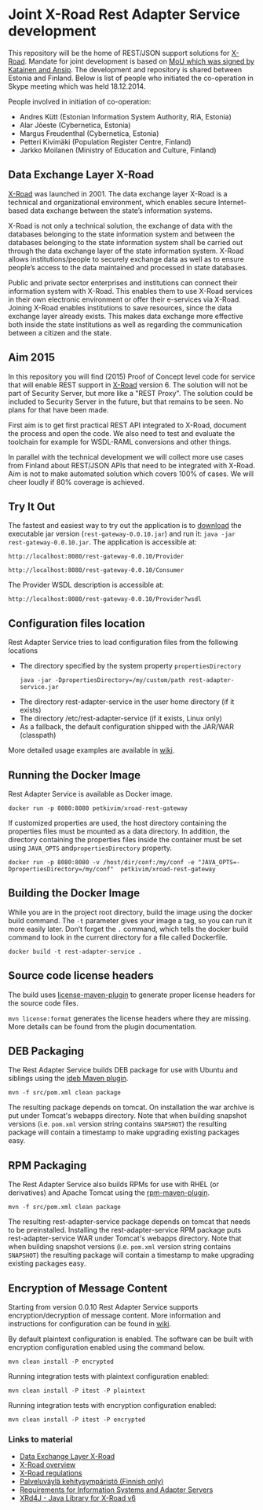 # Joint X-Road Rest Adapter Service development

This repository will be the home of REST/JSON support solutions for [X-Road](https://github.com/ria-ee/X-Road). Mandate for joint development is based on [MoU which was signed by Katainen and Ansip](https://github.com/vrk-kpa/REST-adapter-service/blob/master/MoU-Ansip-Katainen.md). The development and repository is shared between Estonia and Finland. Below is list of people who initiated the co-operation in Skype meeting which was held 18.12.2014.

People involved in initiation of co-operation:
* Andres Kütt (Estonian Information System Authority, RIA, Estonia)
* Alar Jõeste (Cybernetica, Estonia)
* Margus Freudenthal (Cybernetica, Estonia)
* Petteri Kivimäki (Population Register Centre, Finland)
* Jarkko Moilanen (Ministry of Education and Culture, Finland)

## Data Exchange Layer X-Road

[X-Road](https://github.com/ria-ee/X-Road) was launched in 2001. The data exchange layer X-Road is a technical and organizational environment, which enables secure Internet-based data exchange between the state’s information systems.

X-Road is not only a technical solution, the exchange of data with the databases belonging to the state information system and between the databases belonging to the state information system shall be carried out through the data exchange layer of the state information system. X-Road allows institutions/people to securely exchange data as well as to ensure people’s access to the data maintained and processed in state databases.

Public and private sector enterprises and institutions can connect their information system with X-Road. This enables them to use X-Road services in their own electronic environment or offer their e-services via X-Road. Joining X-Road enables institutions to save resources, since the data exchange layer already exists. This makes data exchange more effective both inside the state institutions as well as regarding the communication between a citizen and the state.

## Aim 2015
In this repository you will find (2015) Proof of Concept level code for service that will enable REST support in [X-Road](https://github.com/ria-ee/X-Road) version 6. The solution will not be part of Security Server, but more like a "REST Proxy". The solution could be included to Security Server in the future, but that remains to be seen. No plans for that have been made.

First aim is to get first practical REST API integrated to X-Road, document the process and open the code. We also need to test and evaluate the toolchain for example for WSDL-RAML conversions and other things.

In parallel with the technical development we will collect more use cases from Finland about REST/JSON APIs that need to be integrated with X-Road. Aim is not to make automated solution which covers 100% of cases. We will cheer loudly if 80% coverage is achieved.

## Try It Out

The fastest and easiest way to try out the application is to [download](https://github.com/educloudalliance/xroad-rest-gateway/releases/download/v0.0.10/rest-gateway-0.0.10.jar) the executable jar version (```rest-gateway-0.0.10.jar```) and run it: ```java -jar rest-gateway-0.0.10.jar```. The application is accessible at:

```
http://localhost:8080/rest-gateway-0.0.10/Provider

http://localhost:8080/rest-gateway-0.0.10/Consumer
```

The Provider WSDL description is accessible at:

```
http://localhost:8080/rest-gateway-0.0.10/Provider?wsdl
```

## Configuration files location

Rest Adapter Service tries to load configuration files from the following locations

* The directory specified by the system property ```propertiesDirectory```
    ```
    java -jar -DpropertiesDirectory=/my/custom/path rest-adapter-service.jar
    ```
* The directory rest-adapter-service in the user home directory (if it exists)
* The directory /etc/rest-adapter-service (if it exists, Linux only)
* As a fallback, the default configuration shipped with the JAR/WAR (classpath)

More detailed usage examples are available in [wiki](https://github.com/educloudalliance/xroad-rest-gateway/wiki/REST-Gateway-0.0.10#usage).

## Running the Docker Image

Rest Adapter Service is available as Docker image.

```
docker run -p 8080:8080 petkivim/xroad-rest-gateway
```

If customized properties are used, the host directory containing the properties files must be mounted as a data directory. In addition, the directory containing the properties files inside the container must be set using ```JAVA_OPTS``` and```propertiesDirectory``` property.

```
docker run -p 8080:8080 -v /host/dir/conf:/my/conf -e "JAVA_OPTS=-DpropertiesDirectory=/my/conf"  petkivim/xroad-rest-gateway
```

## Building the Docker Image

While you are in the project root directory, build the image using the docker build command. The ```-t``` parameter gives your image a tag, so you can run it more easily later. Don’t forget the ```.``` command, which tells the docker build command to look in the current directory for a file called Dockerfile.

```
docker build -t rest-adapter-service .
```

## Source code license headers

The build uses [license-maven-plugin](https://github.com/mycila/license-maven-plugin) to generate proper license headers for the source code files.

`mvn license:format` generates the license headers where they are missing. More details can be found from the plugin documentation.

## DEB Packaging

The Rest Adapter Service builds DEB package for use with Ubuntu and siblings using the [jdeb Maven plugin](https://github.com/tcurdt/jdeb).

`mvn -f src/pom.xml clean package`

The resulting package depends on tomcat. On installation the war archive is put under Tomcat's webapps directory. Note that when building snapshot versions (i.e. `pom.xml` version string contains `SNAPSHOT`) the resulting package will contain a timestamp to make upgrading existing packages easy.

## RPM Packaging

The Rest Adapter Service also builds RPMs for use with RHEL (or derivatives) and Apache Tomcat using the [rpm-maven-plugin](https://github.com/mojohaus/rpm-maven-plugin).

```mvn -f src/pom.xml clean package```

The resulting rest-adapter-service package depends on tomcat that needs to be preinstalled. Installing the rest-adapter-service RPM package puts rest-adapter-service WAR under Tomcat's webapps directory. Note that when building snapshot versions (i.e. `pom.xml` version string contains `SNAPSHOT`) the resulting package will contain a timestamp to make upgrading existing packages easy.

## Encryption of Message Content

Starting from version 0.0.10 Rest Adapter Service supports encryption/decryption of message content. More information and instructions for configuration can be found in [wiki](https://github.com/educloudalliance/xroad-rest-gateway/wiki/Encryption).

By default plaintext configuration is enabled. The software can be built with encryption configuration enabled using the command below.

```mvn clean install -P encrypted```

Running integration tests with plaintext configuration enabled:

```mvn clean install -P itest -P plaintext```

Running integration tests with encryption configuration enabled:

```mvn clean install -P itest -P encrypted```

### Links to material

* [Data Exchange Layer X-Road](https://www.ria.ee/x-road/)
* [X-Road overview ](https://speakerdeck.com/educloudalliance/x-road-overview)
* [X-Road regulations](https://speakerdeck.com/educloudalliance/x-road-regulations)
* [Palveluväylä kehitysympäristö (Finnish only)](http://palveluvayla.fi)
* [Requirements for Information Systems and Adapter
Servers](http://x-road.ee/docs/eng/x-road_service_protocol.pdf)
* [XRd4J - Java Library for X-Road v6](https://github.com/petkivim/xrd4j)
